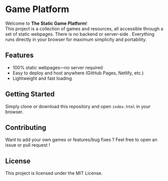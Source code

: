 # Game Platform

Welcome to **The Static Game Platform**!  
This project is a collection of games and resources, all accessible through a set of static webpages. There is no backend or server-side . Everything runs directly in your browser for maximum simplicity and portability.

## Features

- 100% static webpages—no server required
- Easy to deploy and host anywhere (GitHub Pages, Netlify, etc.)
- Lightweight and fast loading

## Getting Started

Simply clone or download this repository and open `index.html` in your browser.

## Contributing

Want to add your own games or features/bug fixes ? Feel free to open an issue or pull request !
## License

This project is licensed under the MIT License.
